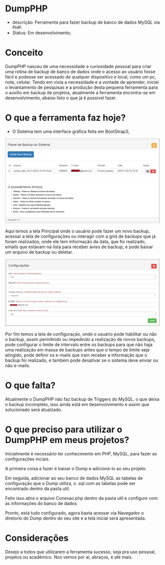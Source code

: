 # DumpPHP
 - descrição: Ferramenta para fazer backup de banco de dados MySQL via PHP.
 - Status: Em desenvolvimento;
 
 # Conceito
DumpPHP nasceu de uma necessidade e curiosidade pessoal para criar uma rotina de backup de banco de dados onde o acesso ao usuário fosse fácil e podesse ser acessado de qualquer dispositivo e local, como um pc, note, celular.
Tendo em vista a necessidade e a vontade de aprender, iniciei o levantamento de pesquisas e a produção desta pequena ferramenta para o auxílio em backup de projetos, atualmente a ferramenta encontra-se em desenvolvimento, abaixo listo o que já é possível fazer.

# O que a ferramenta faz hoje?
- O Sistema tem uma interface gráfica feita em BootStrap3;

![Tela inicial](util/img/telainicial.PNG)

Aqui temos a tela Principal onde o usuário pode fazer um novo backup, acessar a tela de configurações ou interagir com a grid de backups que já foram realizados, onde ele tem informação da data, que foi realizado, emails que estavam na lista para receber aviso de backup, e pode baixar um arquivo de backup ou deletar.

![Tela Configuracao](util/img/telaconfiguracao.PNG)

Por fim temos a tela de configuração, onde o usuário pode habilitar ou não o backup, assim permitindo ou impedindo a realização de novos backups, pode configurar o limite de intervalo entre os backups para que não haja uma realização em massa de backups antes que o tempo de limite seja atingido, pode definir os e-mails que iram receber a informação que o backup foi realizado, e também pode desativar se o sistema deve enviar ou não e-mails.

# O que falta?
Atualmente o DumpPHP não faz backup de Triggers do MySQL, o que deixa o backup incompleto, isso ainda está em desenvolvimento e assim que solucionado será atualzado.

# O que preciso para utilizar o DumpPHP em meus projetos?
Inicialmente é necessário ter conhecimento em PHP, MySQL, para fazer as configurações inciais.

A primeira coisa a fazer é baixar o Dump e adicioná-lo ao seu projeto.

Em seguida, adicionar ao seu banco de dados MySQL as tabelas de configuração que o Dump utiliza, o .sql com as tabelas pode ser encontrado dentro da pasta util.

Feito isso abra o arquivo Conexao.php dentro da pasta util e configure com as informações do banco de dados.

Pronto, está tudo configurado, agora basta acessar via Navegador o diretorio do Dump dentro do seu site e a tela inicial será apresentada.

# Considerações
Desejo a todos que utilizarem a ferramenta sucesso, seja pra uso pessoal, projetos ou acadêmico.
Nos vemos por ai, abraços, e até mais.
